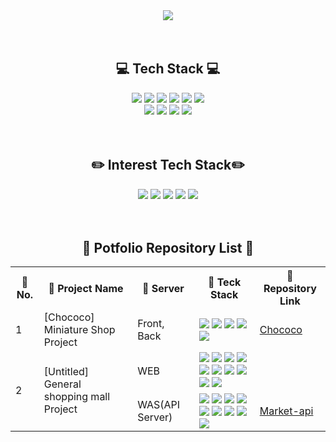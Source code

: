 <div align="center">
<img src="https://capsule-render.vercel.app/api?type=rect&color=auto&height=300&section=header&text=Hello%20:D&fontSize=90"/>
</div>

<br>
<br>

<div align="center">
    <h2> 💻 Tech Stack 💻 </h2>
    <img src="https://img.shields.io/badge/JavaScript-F7DF1E?style=flat-square&logo=JavaScript&logoColor=black"/> <img src="https://img.shields.io/badge/jQuery-0769AD?style=flat-square&logo=jQuery&logoColor=white"/> <img src="https://img.shields.io/badge/CSS3-1572B6?style=flat-square&logo=CSS3&logoColor=white"/> 
    <img src="https://img.shields.io/badge/Java-FC4C02?style=flat-square&logo=Java&logoColor=white"/> <img src="https://img.shields.io/badge/Spring-6DB33F?style=flat-square&logo=Spring&logoColor=white"/> <img src="https://img.shields.io/badge/PHP-777BB4?style=flat-square&logo=PHP&logoColor=white"/> 
    <br>
    <img src="https://img.shields.io/badge/MySQL-4479A1?style=flat-square&logo=MySQL&logoColor=white"/> <img src="https://img.shields.io/badge/Oracle-F80000?style=flat-square&logo=MySQL&logoColor=white"/> 
    <img src="https://img.shields.io/badge/JSON-000000?style=flat-square&logo=JSON&logoColor=white"/> <img src="https://img.shields.io/badge/Linux-FCC624?style=flat-square&logo=JSON&logoColor=black"/>
</div>

<br>
<br>

<div align="center">
    <h2>✏️ Interest Tech Stack✏️</h2>
    <img src="https://img.shields.io/badge/AWS-FF9900?style=flat-square&logo=amazonAWS&logoColor=white"/>
    <img src="https://img.shields.io/badge/SpringBoot-6DB33F?style=flat-square&logo=SpringBoot&logoColor=white"/>
    <img src="https://img.shields.io/badge/SpringSecurity-6DB33F?style=flat-square&logo=SpringSecurity&logoColor=white"/>
    <img src="https://img.shields.io/badge/Docker-2496ED?style=flat-square&logo=Docker&logoColor=white"/>
    <img src="https://img.shields.io/badge/Jenkins-D24939?style=flat-square&logo=Jenkins&logoColor=white"/> 
</div>

<br>
<br>


<div align="center">
<h2> 💾 Potfolio Repository List 💾 </h2>
<table>
  <tr>
    <th>📝 No. </th>
    <th>📝 Project Name </th>
    <th>📝 Server </th>
    <th>📝 Teck Stack </th>
    <th>📝 Repository Link </th>
  </tr>
  <tr>
    <td>1</td>
    <td>[Chococo] Miniature Shop Project</td>
    <td>Front, Back</td>
    <td><img src="https://img.shields.io/badge/JavaScript-F7DF1E?style=flat-square&logo=JavaScript&logoColor=black"/> <img src="https://img.shields.io/badge/jQuery-0769AD?style=flat-square&logo=jQuery&logoColor=white"/> <img src="https://img.shields.io/badge/CSS3-1572B6?style=flat-square&logo=CSS3&logoColor=white"/> <img src="https://img.shields.io/badge/Spring-6DB33F?style=flat-square&logo=Spring&logoColor=white"/> <img src="https://img.shields.io/badge/MySQL-4479A1?style=flat-square&logo=MySQL&logoColor=white"/></td>
    <td><a href="https://github.com/jiyekim-rebi/Chococo">Chococo</a></td>
  </tr>
  <tr>
    <td rowspan="2">2</td>
    <td rowspan="2">[Untitled] General shopping mall Project</td>
    <td>WEB</td>
    <td><img src="https://img.shields.io/badge/AWS-FF9900?style=flat-square&logo=amazonAWS&logoColor=white"/>
    <img src="https://img.shields.io/badge/Docker-2496ED?style=flat-square&logo=Docker&logoColor=white"/>
    <img src="https://img.shields.io/badge/Jenkins-D24939?style=flat-square&logo=Jenkins&logoColor=white"/> <img src="https://img.shields.io/badge/JavaScript-F7DF1E?style=flat-square&logo=JavaScript&logoColor=black"/> <img src="https://img.shields.io/badge/jQuery-0769AD?style=flat-square&logo=jQuery&logoColor=white"/> <img src="https://img.shields.io/badge/CSS3-1572B6?style=flat-square&logo=CSS3&logoColor=white"/> 
    <img src="https://img.shields.io/badge/Java-FC4C02?style=flat-square&logo=Java&logoColor=white"/> <img src="https://img.shields.io/badge/Spring-6DB33F?style=flat-square&logo=Spring&logoColor=white"/> <img src="https://img.shields.io/badge/JSON-000000?style=flat-square&logo=JSON&logoColor=white"/> <img src="https://img.shields.io/badge/Linux-FCC624?style=flat-square&logo=Linux&logoColor=black"/></td>
    <td></td>
  </tr>
  <tr>
    <td>WAS(API Server)</td>
    <td><img src="https://img.shields.io/badge/AWS-FF9900?style=flat-square&logo=amazonAWS&logoColor=white"/>
    <img src="https://img.shields.io/badge/SpringBoot-6DB33F?style=flat-square&logo=SpringBoot&logoColor=white"/>
    <img src="https://img.shields.io/badge/SpringSecurity-6DB33F?style=flat-square&logo=SpringSecurity&logoColor=white"/>
    <img src="https://img.shields.io/badge/Docker-2496ED?style=flat-square&logo=Docker&logoColor=white"/>
    <img src="https://img.shields.io/badge/Jenkins-D24939?style=flat-square&logo=Jenkins&logoColor=white"/>  
    <img src="https://img.shields.io/badge/Java-FC4C02?style=flat-square&logo=Java&logoColor=white"/> <img src="https://img.shields.io/badge/MySQL-4479A1?style=flat-square&logo=MySQL&logoColor=white"/> <img src="https://img.shields.io/badge/JSON-000000?style=flat-square&logo=JSON&logoColor=white"/> <img src="https://img.shields.io/badge/Linux-FCC624?style=flat-square&logo=Linux&logoColor=black"/></td>
    <td><a href="https://github.com/jiyekim-rebi/market-api">Market-api</a></td>
  </tr>
</table>



</div>


<!--
**jiyekim-rebi/jiyekim-rebi** is a ✨ _special_ ✨ repository because its `README.md` (this file) appears on your GitHub profile.

Here are some ideas to get you started:

- 🔭 I’m currently working on ...
- 🌱 I’m currently learning ...
- 👯 I’m looking to collaborate on ...
- 🤔 I’m looking for help with ...
- 💬 Ask me about ...
- 📫 How to reach me: ...
- 😄 Pronouns: ...
- ⚡ Fun fact: ...
-->

